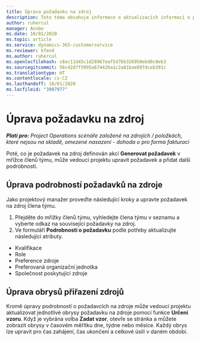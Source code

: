 ```yaml
---
title: Úprava požadavku na zdroj
description: Toto téma obsahuje informace o aktualizacích informací o požadavcích na zdroj.
author: ruhercul
manager: Annbe
ms.date: 10/01/2020
ms.topic: article
ms.service: dynamics-365-customerservice
ms.reviewer: kfend
ms.author: ruhercul
ms.openlocfilehash: c8ac11d45c1d28967eaf5d76b326950ebd0c8eb3
ms.sourcegitcommit: 56c42d7f5995a674426a1c2a81bae897dceb391c
ms.translationtype: HT
ms.contentlocale: cs-CZ
ms.lasthandoff: 10/01/2020
ms.locfileid: "3907977"
---
```

# <a name="edit-a-resource-requirement"></a>Úprava požadavku na zdroj

_**Platí pro:** Project Operations scénáře založené na zdrojích / položkách, které nejsou na skladě, omezené nasazení - dohoda o pro forma fakturaci_

Poté, co je požadavek na zdroj definován akcí **Generovat požadavek** v mřížce členů týmu, může vedoucí projektu upravit požadavek a přidat další podrobnosti.

## <a name="edit-resource-requirement-details"></a>Úprava podrobností požadavků na zdroje

Jako projektový manažer proveďte následující kroky a upravte požadavek na zdroj člena týmu.

1. Přejděte do mřížky členů týmu, vyhledejte člena týmu v seznamu a vyberte odkaz na související požadavky na zdroj.
2. Ve formuláři **Podrobnosti o požadavku** podle potřeby aktualizujte následující atributy.

- Kvalifikace
- Role
- Preference zdroje
- Preferovaná organizační jednotka
- Společnost poskytující zdroje

## <a name="edit-resource-assignment-contours"></a>Úprava obrysů přiřazení zdrojů

Kromě úpravy podrobností o požadavcích na zdroje může vedoucí projektu aktualizovat jednotlivé obrysy požadavku na zdroje pomocí funkce **Určení vzoru**. Když je vybrána volba **Zadat vzor**, otevře se stránka a můžete zobrazit obrysy v časovém měřítku dne, týdne nebo měsíce. Každý obrys lze upravit pro čas zahájení, čas ukončení a celkové úsilí v daném období.